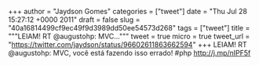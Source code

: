 
+++
author = "Jaydson Gomes"
categories = ["tweet"]
date = "Thu Jul 28 15:27:12 +0000 2011"
draft = false
slug = "40a16814499cf9ec49f9d3989dd50ee54573d268"
tags = ["tweet"]
title = """LEIAM! RT @augustohp: MVC..."""
tweet = true
micro = true
tweet_url = "https://twitter.com/jaydson/status/96602611863662594"
+++
LEIAM! RT @augustohp: MVC, você está fazendo isso errado! #php http://j.mp/nIPF5f
